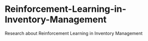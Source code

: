 # Reinforcement-Learning-in-Inventory-Management
Research about Reinforcement Learning in Inventory Management
